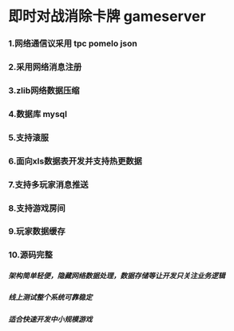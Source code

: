 # 即时对战消除卡牌 gameserver

### 1.网络通信议采用 tpc pomelo json
### 2.采用网络消息注册
### 3.zlib网络数据压缩
### 4.数据库 mysql 
### 5.支持滚服
### 6.面向xls数据表开发并支持热更数据
### 7.支持多玩家消息推送
### 8.支持游戏房间
### 9.玩家数据缓存
### 10.源码完整

##### 架构简单轻便，隐藏网络数据处理，数据存储等让开发只关注业务逻辑
##### 线上测试整个系统可靠稳定
##### 适合快速开发中小规模游戏





